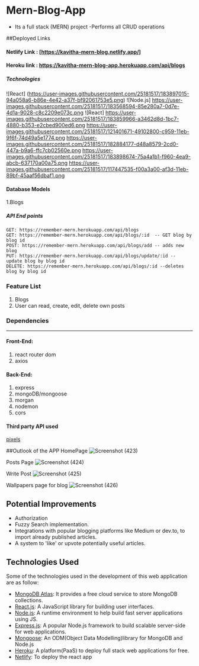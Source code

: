 # Mern-Blog-App

- Its a full stack (MERN) project 
-Performs all CRUD operations


##Deployed Links 
</hr>

#### Netlify Link  : [https://kavitha-mern-blog.netlify.app/]

#### Heroku link  : https://kavitha-mern-blog-app.herokuapp.com/api/blogs

</hr>

##### Technologies
![React] (https://user-images.githubusercontent.com/25181517/183897015-94a058a6-b86e-4e42-a37f-bf92061753e5.png)
![Node.js] https://user-images.githubusercontent.com/25181517/183568594-85e280a7-0d7e-4d1a-9028-c8c2209e073c.png
![React] https://user-images.githubusercontent.com/25181517/183859966-a3462d8d-1bc7-4880-b353-e2cbed900ed6.png
https://user-images.githubusercontent.com/25181517/121401671-49102800-c959-11eb-9f6f-74d49a5e1774.png
https://user-images.githubusercontent.com/25181517/182884177-d48a8579-2cd0-447a-b9a6-ffc7cb02560e.png
https://user-images.githubusercontent.com/25181517/183898674-75a4a1b1-f960-4ea9-abcb-637170a00a75.png
https://user-images.githubusercontent.com/25181517/117447535-f00a3a00-af3d-11eb-89bf-45aaf56dbaf1.png


#### Database Models

1.Blogs



##### API End points

    GET: https://remember-mern.herokuapp.com/api/blogs
    GET: https://remember-mern.herokuapp.com/api/blogs/:id  -- GET blog by blog id
    POST: https://remember-mern.herokuapp.com/api/blogs/add -- adds new blog
    PUT: https://remember-mern.herokuapp.com/api/blogs/update/:id -- update blog by blog id
    DELETE: https://remember-mern.herokuapp.com/api/blogs/:id --deletes blog by blog id
    

### Feature List
    
1. Blogs
2. User can read, create, edit, delete own posts


### Dependencies
<hr/>



#### Front-End:

1. react router dom
2. axios


#### Back-End:

1. express
2. mongoDB/mongoose
3. morgan
4. nodemon
5. cors

 

#### Third party API used 
  [pixels](https://www.pexels.com/)
  
  
##Outlook of the APP
HomePage
![Screenshot (423)](https://user-images.githubusercontent.com/105738289/187011744-b85ae734-5b92-48d5-83d8-03aa02796150.png)

Posts Page
![Screenshot (424)](https://user-images.githubusercontent.com/105738289/187011756-e1ab95d0-e59a-4e69-a4e0-0f2d3352ef0b.png)

Write Post
![Screenshot (425)](https://user-images.githubusercontent.com/105738289/187011765-628b603d-9fba-4f97-a84f-d68cb05e4c11.png)

Wallpapers page for blog
![Screenshot (426)](https://user-images.githubusercontent.com/105738289/187011783-e06431c5-239b-469e-8835-67a982a8b6fb.png)

## Potential Improvements
   -   Authorization
   -   Fuzzy Search implementation.
   -   Integrations with popular blogging platforms like Medium or dev.to, to import already published articles.
   -   A system to 'like' or upvote potentially useful articles.


## Technologies Used

Some of the technologies used in the development of this web application are as follow:

-   [MongoDB Atlas](https://www.mongodb.com/cloud/atlas): It provides a free cloud service to store MongoDB collections.
-   [React.js](https://reactjs.org/): A JavaScript library for building user interfaces.
-   [Node.js](https://nodejs.org/en/): A runtime environment to help build fast server applications using JS.
-   [Express.js](https://expressjs.com/): A popular Node.js framework to build scalable server-side for web applications.
-   [Mongoose](https://mongoosejs.com/): An ODM(Object Data Modelling)library for MongoDB and Node.js
-   [Heroku](http://heroku.com/): A platform(PaaS) to deploy full stack web applications for free.
-   [Netlify](https://www.netlify.com/): To deploy the react app
